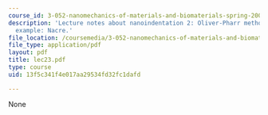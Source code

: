 ```yaml
---
course_id: 3-052-nanomechanics-of-materials-and-biomaterials-spring-2007
description: 'Lecture notes about nanoindentation 2: Oliver-Pharr method and one literature
  example: Nacre.'
file_location: /coursemedia/3-052-nanomechanics-of-materials-and-biomaterials-spring-2007/13f5c341f4e017aa29534fd32fc1dafd_lec23.pdf
file_type: application/pdf
layout: pdf
title: lec23.pdf
type: course
uid: 13f5c341f4e017aa29534fd32fc1dafd

---
```

None